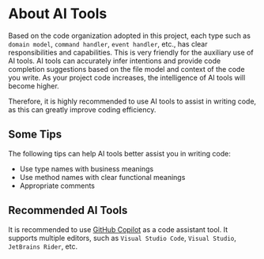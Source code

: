 # About AI Tools

Based on the code organization adopted in this project, each type such as `domain model`, `command handler`, `event handler`, etc., has clear responsibilities and capabilities. This is very friendly for the auxiliary use of AI tools. AI tools can accurately infer intentions and provide code completion suggestions based on the file model and context of the code you write. As your project code increases, the intelligence of AI tools will become higher.

Therefore, it is highly recommended to use AI tools to assist in writing code, as this can greatly improve coding efficiency.

## Some Tips

The following tips can help AI tools better assist you in writing code:

+ Use type names with business meanings
+ Use method names with clear functional meanings
+ Appropriate comments

## Recommended AI Tools

It is recommended to use [GitHub Copilot](https://docs.github.com/en/copilot) as a code assistant tool. It supports multiple editors, such as `Visual Studio Code`, `Visual Studio`, `JetBrains Rider`, etc.